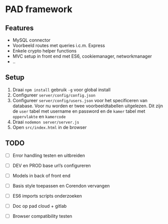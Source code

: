 # PAD framework

## Features
- MySQL connector
- Voorbeeld routes met queries i.c.m. Express
- Enkele crypto helper functions
- MVC setup in front end met ES6, cookiemanager, networkmanager
- ..

## Setup

1. Draai ```npm install``` gebruik ```-g``` voor global install
2. Configureer ```server/config/config.json```
3. Configureer ```server/config/users.json``` voor het specificeren van database. Voor nu worden er twee voorbeeldtabellen uitgelezen.
 Dit zijn de `user` tabel met username en password en de `kamer` tabel met `oppervlakte` en `kamercode`
4. Draai ```nodemon server/server.js```
5. Open ```src/index.html``` in de browser


## TODO

- [ ] Error handling testen en uitbreiden
- [ ] DEV en PROD base url’s configureren
- [ ] Models in back of front end
- [ ] Basis style toepassen  en Corendon vervangen
- [ ] ES6 imports scripts onderzoeken
- [ ] Doc op pad cloud + gitlab
- [ ] Browser compatibility testen


